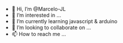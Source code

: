 - 👋 Hi, I’m @Marcelo-JL
- 👀 I’m interested in ...
- 🌱 I’m currently learning javascript & arduino
- 💞️ I’m looking to collaborate on ...
- 📫 How to reach me ...

<!---
Marcelo-JL/Marcelo-JL is a ✨ special ✨ repository because its `README.md` (this file) appears on your GitHub profile.
You can click the Preview link to take a look at your changes.
--->
